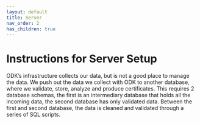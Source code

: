 ```yaml
---
layout: default
title: Server
nav_order: 2
has_children: true
---
```

# Instructions for Server Setup
ODK’s infrastructure collects our data, but is not a good place to manage the data. We push out the data we collect with ODK to another database, where we validate, store, analyze and produce certificates. This requires 2 database schemas, the first is an intermediary database that holds all the incoming data, the second database has only validated data. Between the first and second database, the data is cleaned and validated through a series of SQL scripts.
